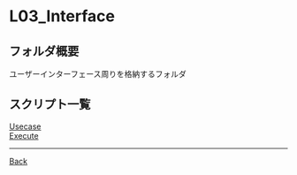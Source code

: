 # L03_Interface

## フォルダ概要

ユーザーインターフェース周りを格納するフォルダ

## スクリプト一覧

[Usecase](./Usecase/README.md)  
[Execute](./Execute/README.md)  

---
[Back](../README.md)  